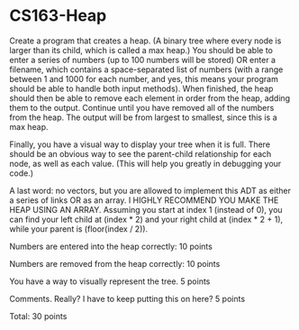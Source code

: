 # CS163-Heap

Create a program that creates a heap.  (A binary tree where every node is larger than its child, which is called a max heap.) You should be able to enter a series of numbers (up to 100 numbers will be stored) OR enter a filename, which contains a space-separated list of numbers (with a range between 1 and 1000 for each number, and yes, this means your program should be able to handle both input methods). When finished, the heap should then be able to remove each element in order from the heap, adding them to the output. Continue until you have removed all of the numbers from the heap. The output will be from largest to smallest, since this is a max heap.

Finally, you have a visual way to display your tree when it is full. There should be an obvious way to see the parent-child relationship for each node, as well as each value. (This will help you greatly in debugging your code.)

A last word: no vectors, but you are allowed to implement this ADT as either a series of links OR as an array. I HIGHLY RECOMMEND YOU MAKE THE HEAP USING AN ARRAY. Assuming you start at index 1 (instead of 0), you can find your left child at (index * 2) and your right child at (index * 2 + 1), while your parent is (floor(index / 2)).

 

Numbers are entered into the heap correctly:  10 points

Numbers are removed from the heap correctly:  10 points

You have a way to visually represent the tree. 5 points

Comments. Really? I have to keep putting this on here? 5 points

 

Total: 30 points
